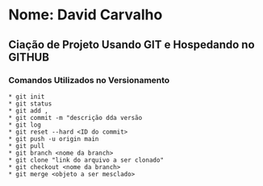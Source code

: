 # Nome: David Carvalho

## Ciação de Projeto Usando GIT e Hospedando no GITHUB

### Comandos Utilizados no Versionamento
    * git init
    * git status
    * git add ,
    * git commit -m "descrição dda versão
    * git log
    * git reset --hard <ID do commit>
    * git push -u origin main
    * git pull
    * git branch <nome da branch>
    * git clone "link do arquivo a ser clonado"
    * git checkout <nome da branch>
    * git merge <objeto a ser mesclado>